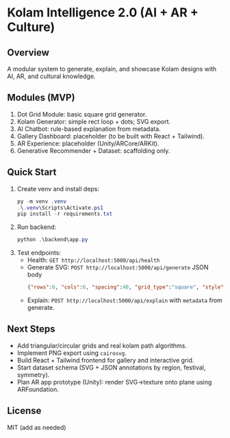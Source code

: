 # Kolam Intelligence 2.0 (AI + AR + Culture)

## Overview
A modular system to generate, explain, and showcase Kolam designs with AI, AR, and cultural knowledge.

## Modules (MVP)
1. Dot Grid Module: basic square grid generator.
2. Kolam Generator: simple rect loop + dots; SVG export.
3. AI Chatbot: rule-based explanation from metadata.
4. Gallery Dashboard: placeholder (to be built with React + Tailwind).
5. AR Experience: placeholder (Unity/ARCore/ARKit).
6. Generative Recommender + Dataset: scaffolding only.

## Quick Start
1. Create venv and install deps:
   ```powershell
   py -m venv .venv
   .\.venv\Scripts\Activate.ps1
   pip install -r requirements.txt
   ```
2. Run backend:
   ```powershell
   python .\backend\app.py
   ```
3. Test endpoints:
   - Health: `GET http://localhost:5000/api/health`
   - Generate SVG: `POST http://localhost:5000/api/generate` JSON body
     ```json
     {"rows":6, "cols":6, "spacing":40, "grid_type":"square", "style":"traditional"}
     ```
   - Explain: `POST http://localhost:5000/api/explain` with `metadata` from generate.

## Next Steps
- Add triangular/circular grids and real kolam path algorithms.
- Implement PNG export using `cairosvg`.
- Build React + Tailwind frontend for gallery and interactive grid.
- Start dataset schema (SVG + JSON annotations by region, festival, symmetry).
- Plan AR app prototype (Unity): render SVG->texture onto plane using ARFoundation.

## License
MIT (add as needed)